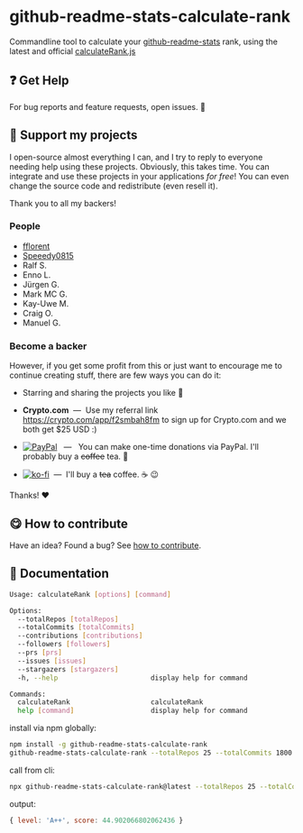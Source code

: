 # github-readme-stats-calculate-rank

Commandline tool to calculate your [github-readme-stats](https://github.com/anuraghazra/github-readme-stats) rank, using the latest and official [calculateRank.js](https://github.com/anuraghazra/github-readme-stats/blob/master/src/calculateRank.js)

## :question: Get Help

For bug reports and feature requests, open issues. :bug:

## :sparkling_heart: Support my projects

I open-source almost everything I can, and I try to reply to everyone needing help using these projects. Obviously,
this takes time. You can integrate and use these projects in your applications _for free_! You can even change the source code and redistribute (even resell it).

Thank you to all my backers!
### People

- [fflorent](https://github.com/fflorent)
- [Speeedy0815](https://github.com/Speeedy0815)
- Ralf S.
- Enno L.
- Jürgen G.
- Mark MC G.
- Kay-Uwe M.
- Craig O.
- Manuel G.

### Become a backer

However, if you get some profit from this or just want to encourage me to continue creating stuff, there are few ways you can do it:

- Starring and sharing the projects you like :rocket:
- **Crypto.&#65279;com** &nbsp;—&nbsp; Use my referral link https://crypto.com/app/f2smbah8fm to sign up for Crypto.&#65279;com and we both get $25 USD :)  

- [![PayPal](https://img.shields.io/badge/Donate-PayPal-blue.svg?style=for-the-badge)][paypal-donations] &nbsp; — &nbsp; You can make one-time donations via PayPal. I'll probably buy a ~~coffee~~ tea. :tea:
- [![ko-fi](https://ko-fi.com/img/githubbutton_sm.svg)](https://ko-fi.com/T6T412CXA) &nbsp;—&nbsp; I'll buy a ~~tea~~ coffee. :coffee: :wink:


Thanks! :heart:

## :yum: How to contribute

Have an idea? Found a bug? See [how to contribute][contributing].

## :memo: Documentation  

```sh
Usage: calculateRank [options] [command]

Options:
  --totalRepos [totalRepos]
  --totalCommits [totalCommits]
  --contributions [contributions]
  --followers [followers]
  --prs [prs]
  --issues [issues]
  --stargazers [stargazers]
  -h, --help                       display help for command

Commands:
  calculateRank                    calculateRank
  help [command]                   display help for command
```

install via npm globally:
```sh
npm install -g github-readme-stats-calculate-rank
github-readme-stats-calculate-rank --totalRepos 25 --totalCommits 1800 --contributions 11 --followers 16 --prs 16 --issues 51 --stargazers 127
```

call from cli:
```sh
npx github-readme-stats-calculate-rank@latest --totalRepos 25 --totalCommits 1800 --contributions 11 --followers 16 --prs 16 --issues 51 --stargazers 127
```
output:
```js
{ level: 'A++', score: 44.902066802062436 }
```


[badge_brave]: ./docs/support_banner.png
[badge_paypal]: https://img.shields.io/badge/Donate-PayPal-blue.svg
[paypal-donations]: https://paypal.me/NeumannBenjamin
[brave]: https://brave.com/nai412
[contributing]: /CONTRIBUTING.md
